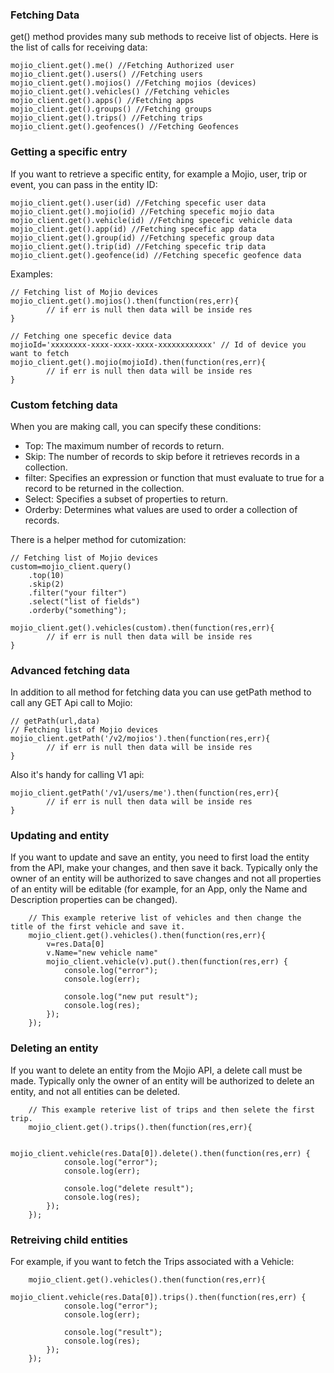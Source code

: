 ### Fetching Data ###
get() method provides many sub methods to receive list of objects. Here is the list of calls for receiving data:
```
mojio_client.get().me() //Fetching Authorized user
mojio_client.get().users() //Fetching users
mojio_client.get().mojios() //Fetching mojios (devices)
mojio_client.get().vehicles() //Fetching vehicles
mojio_client.get().apps() //Fetching apps
mojio_client.get().groups() //Fetching groups
mojio_client.get().trips() //Fetching trips
mojio_client.get().geofences() //Fetching Geofences
```
### Getting a specific entry ###
If you want to retrieve a specific entity, for example a Mojio, user, trip or event, you can pass in the entity ID:
```
mojio_client.get().user(id) //Fetching specefic user data
mojio_client.get().mojio(id) //Fetching specefic mojio data
mojio_client.get().vehicle(id) //Fetching specefic vehicle data
mojio_client.get().app(id) //Fetching specefic app data
mojio_client.get().group(id) //Fetching specefic group data
mojio_client.get().trip(id) //Fetching specefic trip data
mojio_client.get().geofence(id) //Fetching specefic geofence data
```

Examples:
```
// Fetching list of Mojio devices
mojio_client.get().mojios().then(function(res,err){
        // if err is null then data will be inside res
}

// Fetching one specefic device data
mojioId='xxxxxxxx-xxxx-xxxx-xxxx-xxxxxxxxxxxx' // Id of device you want to fetch
mojio_client.get().mojio(mojioId).then(function(res,err){
        // if err is null then data will be inside res
}
```
### Custom fetching data ###
When you are making call, you can specify these conditions:
- Top: The maximum number of records to return.
- Skip: The number of records to skip before it retrieves records in a collection.
- filter: Specifies an expression or function that must evaluate to true for a record to be returned in the collection.
- Select: Specifies a subset of properties to return.
- Orderby: Determines what values are used to order a collection of records.

There is a helper method for cutomization:
```
// Fetching list of Mojio devices
custom=mojio_client.query()
    .top(10)
    .skip(2)
    .filter("your filter")
    .select("list of fields")
    .orderby("something");

mojio_client.get().vehicles(custom).then(function(res,err){
        // if err is null then data will be inside res
}
```

### Advanced fetching data ###
In addition to all method for fetching data you can use getPath method to call any GET Api call to Mojio:
```
// getPath(url,data)
// Fetching list of Mojio devices
mojio_client.getPath('/v2/mojios').then(function(res,err){
        // if err is null then data will be inside res
}
```
Also it's handy for calling V1 api:
```
mojio_client.getPath('/v1/users/me').then(function(res,err){
        // if err is null then data will be inside res
}
```
### Updating and entity ###
If you want to update and save an entity, you need to first load the entity from the API, make your changes, and then save it back. Typically only the owner of an entity will be authorized to save changes and not all properties of an entity will be editable (for example, for an App, only the Name and Description properties can be changed).
```
    // This example reterive list of vehicles and then change the title of the first vehicle and save it.
    mojio_client.get().vehicles().then(function(res,err){
        v=res.Data[0]
        v.Name="new vehicle name"
        mojio_client.vehicle(v).put().then(function(res,err) {
            console.log("error");
            console.log(err);

            console.log("new put result");
            console.log(res);
        });
    });
```
### Deleting an entity ###
If you want to delete an entity from the Mojio API, a delete call must be made. Typically only the owner of an entity will be authorized to delete an entity, and not all entities can be deleted.

```
    // This example reterive list of trips and then selete the first trip.
    mojio_client.get().trips().then(function(res,err){

        mojio_client.vehicle(res.Data[0]).delete().then(function(res,err) {
            console.log("error");
            console.log(err);

            console.log("delete result");
            console.log(res);
        });
    });
```

### Retreiving child entities ###
For example, if you want to fetch the Trips associated with a Vehicle:
```
    mojio_client.get().vehicles().then(function(res,err){
        mojio_client.vehicle(res.Data[0]).trips().then(function(res,err) {
            console.log("error");
            console.log(err);

            console.log("result");
            console.log(res);
        });
    });
```